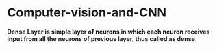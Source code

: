 # Computer-vision-and-CNN
**Dense Layer is simple layer of neurons in which each neuron receives input from all the neurons of previous layer, thus called as dense.**
